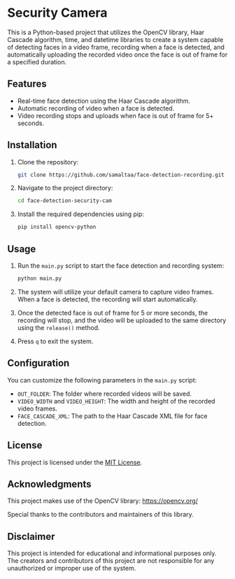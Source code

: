 # Security Camera



This is a Python-based project that utilizes the OpenCV library, Haar Cascade algorithm, time, and datetime libraries to create a system capable of detecting faces in a video frame, recording when a face is detected, and automatically uploading the recorded video once the face is out of frame for a specified duration.

## Features

- Real-time face detection using the Haar Cascade algorithm.
- Automatic recording of video when a face is detected.
- Video recording stops and uploads when face is out of frame for 5+ seconds.

## Installation

1. Clone the repository:

   ```bash
   git clone https://github.com/samaltaa/face-detection-recording.git
   ```

2. Navigate to the project directory:

   ```bash
   cd face-detection-security-cam
   ```

3. Install the required dependencies using pip:

   ```bash
   pip install opencv-python
   ```

## Usage

1. Run the `main.py` script to start the face detection and recording system:

   ```bash
   python main.py
   ```

2. The system will utilize your default camera to capture video frames. When a face is detected, the recording will start automatically.

3. Once the detected face is out of frame for 5 or more seconds, the recording will stop, and the video will be uploaded to the same directory using the `release()` method.

4. Press `q` to exit the system.

## Configuration

You can customize the following parameters in the `main.py` script:

- `OUT_FOLDER`: The folder where recorded videos will be saved.
- `VIDEO_WIDTH` and `VIDEO_HEIGHT`: The width and height of the recorded video frames.
- `FACE_CASCADE_XML`: The path to the Haar Cascade XML file for face detection.

## License

This project is licensed under the [MIT License](LICENSE).

## Acknowledgments

This project makes use of the OpenCV library: https://opencv.org/

Special thanks to the contributors and maintainers of this library.

## Disclaimer

This project is intended for educational and informational purposes only. The creators and contributors of this project are not responsible for any unauthorized or improper use of the system.
